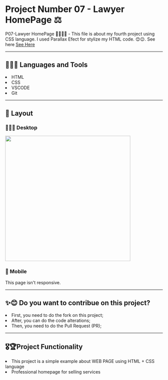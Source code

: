 <h1> Project Number 07 - Lawyer HomePage ⚖ </h1>

P07-Lawyer HomePage 👩🏽‍⚖️✨ - This file is about my fourth project using CSS language. I used Parallax Efect for stylize my HTML code. 😊😉. See here <a href = https://taiscostaeng.github.io/front-p07-lawyer/> See Here </a>

------------------------------------------------------------------------------------------------------------------------------------------------------------------------------------------------
<h2> 👩🏽‍🔧 Languages and Tools </h2>
<li> HTML </li>
<li> CSS </li>
<li> VSCODE </li>
<li> Git </li>

------------------------------------------------------------------------------------------------------------------------------------------------------------------------------------------------
<h2> 🎨 Layout </h2>

<h3> 👩🏽‍💻 Desktop </h3>
<img src = "" width = 400px>


<h3> 📱 Mobile </h3>
This page isn't responsive.

------------------------------------------------------------------------------------------------------------------------------------------------------------------------------------------------
<h2> ✨😊 Do you want to contribue on this project? </h2>
<li> First, you need to do the fork on this project; </li>
<li> After, you can do the code alterations; </li>
<li> Then, you need to do the Pull Request (PR); </li>

------------------------------------------------------------------------------------------------------------------------------------------------------------------------------------------------
<h2> 🎖🏆Project Functionality </h2>
<li> This project is a simple example about WEB PAGE using HTML + CSS language </li>
<li> Professional homepage for selling services </li>
